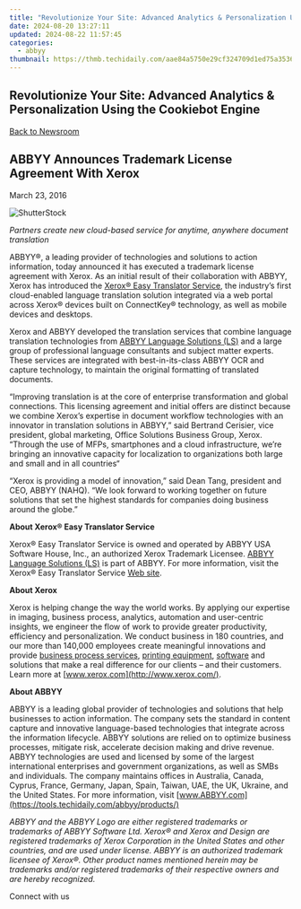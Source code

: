```yaml
---
title: "Revolutionize Your Site: Advanced Analytics & Personalization Using the Cookiebot Engine"
date: 2024-08-20 13:27:11
updated: 2024-08-22 11:57:45
categories:
  - abbyy
thumbnail: https://thmb.techidaily.com/aae84a5750e29cf324709d1ed75a3536c8f1bc719abb2e0e854c91043f4ccc0d.jpg
---
```


## Revolutionize Your Site: Advanced Analytics & Personalization Using the Cookiebot Engine

[Back to Newsroom](https://tools.techidaily.com/abbyy/products/)

## ABBYY Announces Trademark License Agreement With Xerox

March 23, 2016

![ShutterStock](https://content.abbyy.com/-/media/project/abbyy/abbyy/branchtemplates/shutterstock_1272462163_1296-x-729.jpg?h=729&iar=0&w=1296)

_Partners create new cloud-based service for anytime, anywhere document translation_

ABBYY®, a leading provider of technologies and solutions to action information, today announced it has executed a trademark license agreement with Xerox. As an initial result of their collaboration with ABBYY, Xerox has introduced the [Xerox® Easy Translator Service](http://www.xeroxtranslates.com), the industry’s first cloud-enabled language translation solution integrated via a web portal across Xerox® devices built on ConnectKey® technology, as well as mobile devices and desktops.

Xerox and ABBYY developed the translation services that combine language translation technologies from [ABBYY Language Solutions (LS)](http://www.abbyy-ls.com/) and a large group of professional language consultants and subject matter experts. These services are integrated with best-in-its-class ABBYY OCR and capture technology, to maintain the original formatting of translated documents.

“Improving translation is at the core of enterprise transformation and global connections. This licensing agreement and initial offers are distinct because we combine Xerox’s expertise in document workflow technologies with an innovator in translation solutions in ABBYY,” said Bertrand Cerisier, vice president, global marketing, Office Solutions Business Group, Xerox. “Through the use of MFPs, smartphones and a cloud infrastructure, we’re bringing an innovative capacity for localization to organizations both large and small and in all countries“

“Xerox is providing a model of innovation,” said Dean Tang, president and CEO, ABBYY (NAHQ). “We look forward to working together on future solutions that set the highest standards for companies doing business around the globe.”

**About Xerox® Easy Translator Service**

Xerox® Easy Translator Service is owned and operated by ABBYY USA Software House, Inc., an authorized Xerox Trademark Licensee. [ABBYY Language Solutions (LS)](http://abbyy-ls.com) is part of ABBYY. For more information, visit the Xerox® Easy Translator Service [Web site](http://xeroxtranslates.com).

**About Xerox**

Xerox is helping change the way the world works. By applying our expertise in imaging, business process, analytics, automation and user-centric insights, we engineer the flow of work to provide greater productivity, efficiency and personalization. We conduct business in 180 countries, and our more than 140,000 employees create meaningful innovations and provide [business process services](https://www.xerox.com/en-us/services#service-business%5Fprocess), [printing equipment](http://www.office.xerox.com/digital-printing-equipment/enus.html), [software](http://www.office.xerox.com/software-solutions/enus.html) and solutions that make a real difference for our clients – and their customers. Learn more at [www.xerox.com](http://www.xerox.com/).

**About ABBYY**

ABBYY is a leading global provider of technologies and solutions that help businesses to action information. The company sets the standard in content capture and innovative language-based technologies that integrate across the information lifecycle. ABBYY solutions are relied on to optimize business processes, mitigate risk, accelerate decision making and drive revenue. ABBYY technologies are used and licensed by some of the largest international enterprises and government organizations, as well as SMBs and individuals. The company maintains offices in Australia, Canada, Cyprus, France, Germany, Japan, Spain, Taiwan, UAE, the UK, Ukraine, and the United States. For more information, visit [www.ABBYY.com](https://tools.techidaily.com/abbyy/products/)

_ABBYY and the ABBYY Logo are either registered trademarks or trademarks of ABBYY Software Ltd. Xerox® and Xerox and Design are registered trademarks of Xerox Corporation in the United States and other countries, and are used under license. ABBYY is an authorized trademark licensee of Xerox®. Other product names mentioned herein may be trademarks and/or registered trademarks of their respective owners and are hereby recognized._

  
Connect with us

<ins class="adsbygoogle"
     style="display:block"
     data-ad-format="autorelaxed"
     data-ad-client="ca-pub-7571918770474297"
     data-ad-slot="1223367746"></ins>



<ins class="adsbygoogle"
     style="display:block"
     data-ad-client="ca-pub-7571918770474297"
     data-ad-slot="8358498916"
     data-ad-format="auto"
     data-full-width-responsive="true"></ins>
